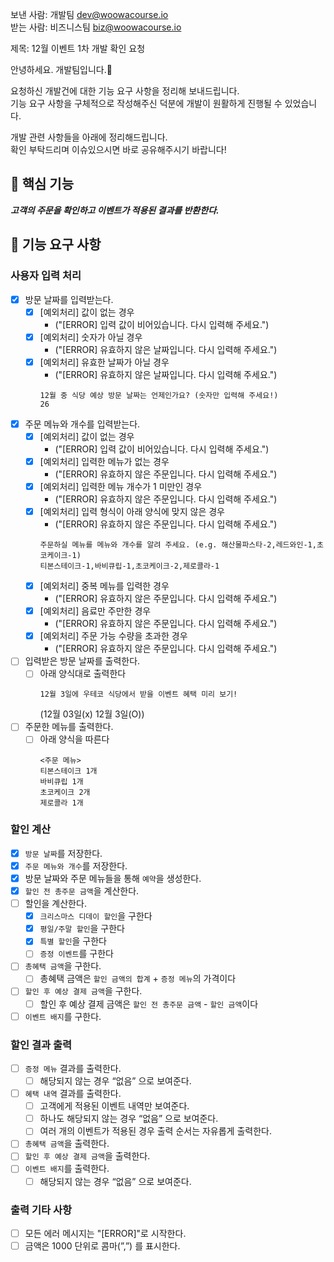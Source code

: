 보낸 사람: 개발팀 <dev@woowacourse.io><br>
받는 사람: 비즈니스팀 <biz@woowacourse.io><br>

제목: 12월 이벤트 1차 개발 확인 요청

안녕하세요. 개발팀입니다.🙂

요청하신 개발건에 대한 기능 요구 사항을 정리해 보내드립니다.<br>
기능 요구 사항을 구체적으로 작성해주신 덕분에 개발이 원활하게 진행될 수 있었습니다.<br>

개발 관련 사항들을 아래에 정리해드립니다.<br>
확인 부탁드리며 이슈있으시면 바로 공유해주시기 바랍니다!

## 🚀 핵심 기능

_***고객의 주문을 확인하고 이벤트가 적용된 결과를 반환한다.***_

## 🚀 기능 요구 사항

### 사용자 입력 처리

- [x] 방문 날짜를 입력받는다.
    - [x] [예외처리] 값이 없는 경우
        - ("[ERROR] 입력 값이 비어있습니다. 다시 입력해 주세요.")
    - [x] [예외처리] 숫자가 아닐 경우
        - ("[ERROR] 유효하지 않은 날짜입니다. 다시 입력해 주세요.")
    - [x] [예외처리] 유효한 날짜가 아닐 경우
        - ("[ERROR] 유효하지 않은 날짜입니다. 다시 입력해 주세요.")
      ```shell
      12월 중 식당 예상 방문 날짜는 언제인가요? (숫자만 입력해 주세요!)
      26
      ```

- [x] 주문 메뉴와 개수를 입력받는다.
    - [x] [예외처리] 값이 없는 경우
        - ("[ERROR] 입력 값이 비어있습니다. 다시 입력해 주세요.")
    - [x] [예외처리] 입력한 메뉴가 없는 경우
        - ("[ERROR] 유효하지 않은 주문입니다. 다시 입력해 주세요.")
    - [x] [예외처리] 입력한 메뉴 개수가 1 미만인 경우
        - ("[ERROR] 유효하지 않은 주문입니다. 다시 입력해 주세요.")
    - [x] [예외처리] 입력 형식이 아래 양식에 맞지 않은 경우
        - ("[ERROR] 유효하지 않은 주문입니다. 다시 입력해 주세요.")
      ```shell
      주문하실 메뉴를 메뉴와 개수를 알려 주세요. (e.g. 해산물파스타-2,레드와인-1,초코케이크-1)
      티본스테이크-1,바비큐립-1,초코케이크-2,제로콜라-1
      ```
    - [x] [예외처리] 중복 메뉴를 입력한 경우
        - ("[ERROR] 유효하지 않은 주문입니다. 다시 입력해 주세요.")
    - [x] [예외처리] 음료만 주만한 경우
        - ("[ERROR] 유효하지 않은 주문입니다. 다시 입력해 주세요.")
    - [x] [예외처리] 주문 가능 수량을 초과한 경우
        - ("[ERROR] 유효하지 않은 주문입니다. 다시 입력해 주세요.")

- [ ] 입력받은 방문 날짜를 출력한다.
    - [ ] 아래 양식대로 출력한다
      ```shell
      12월 3일에 우테코 식당에서 받을 이벤트 혜택 미리 보기!
      ```
      (12월 03일(x)  12월 3일(O))

- [ ] 주문한 메뉴를 출력한다.
    - [ ] 아래 양식을 따른다
      ```shell
      <주문 메뉴>
      티본스테이크 1개
      바비큐립 1개
      초코케이크 2개
      제로콜라 1개
      ```

### 할인 계산

- [x] `방문 날짜`를 저장한다.
- [x] `주문 메뉴와 개수`를 저장한다.
- [x] 방문 날짜와 주문 메뉴들을 통해 `예약`을 생성한다.
- [x] `할인 전 총주문 금액`을 계산한다.
- [ ] 할인을 계산한다.
    - [x] `크리스마스 디데이 할인`을 구한다
    - [x] `평일/주말 할인`을 구한다
    - [x] `특별 할인`을 구한다
    - [ ] `증정 이벤트`를 구한다
- [ ] `총혜택 금액`을 구한다.
    - [ ] 총혜택 금액은 `할인 금액의 합계` + `증정 메뉴`의 가격이다
- [ ] `할인 후 예상 결제 금액`을 구한다.
    - [ ] 할인 후 예상 결제 금액은 `할인 전 총주문 금액` - `할인 금액`이다
- [ ] `이벤트 배지`를 구한다.

### 할인 결과 출력

- [ ] `증정 메뉴` 결과를 출력한다.
    - [ ] 해당되지 않는 경우 “없음” 으로 보여준다.
- [ ] `혜택 내역` 결과를 출력한다.
    - [ ] 고객에게 적용된 이벤트 내역만 보여준다.
    - [ ] 하나도 해당되지 않는 경우 “없음” 으로 보여준다.
    - [ ] 여러 개의 이벤트가 적용된 경우 출력 순서는 자유롭게 출력한다.
- [ ] `총혜택 금액`을 출력한다.
- [ ] `할인 후 예상 결제 금액`을 출력한다.
- [ ] `이벤트 배지`를 출력한다.
    - [ ] 해당되지 않는 경우 “없음” 으로 보여준다.

### 출력 기타 사항

- [ ]  모든 에러 메시지는 "[ERROR]"로 시작한다.
- [ ]  금액은 1000 단위로 콤마(”,”) 를 표시한다.